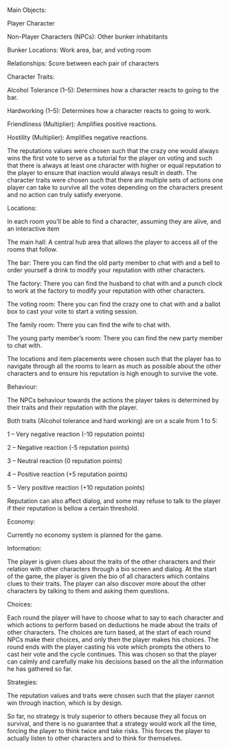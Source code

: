 Main Objects:

Player Character

Non-Player Characters (NPCs): Other bunker inhabitants

Bunker Locations: Work area, bar, and voting room

Relationships: Score between each pair of characters

Character Traits:

Alcohol Tolerance (1–5): Determines how a character reacts to going to the bar.

Hardworking (1–5): Determines how a character reacts to going to work.

Friendliness (Multiplier): Amplifies positive reactions.

Hostility (Multiplier): Amplifies negative reactions.





The reputations values were chosen such that the crazy one would always wins the first vote to serve as a tutorial for the player on voting and such that there is always at least one character with higher or equal reputation to the player to ensure that inaction would always result in death. The character traits were chosen such that there are multiple sets of actions one player can take to survive all the votes depending on the characters present and no action can truly satisfy everyone.











Locations:

In each room you’ll be able to find a character, assuming they are alive, and an interactive item

The main hall: A central hub area that allows the player to access all of the rooms that follow.

The bar: There you can find the old party member to chat with and a bell to order yourself a drink to modify your reputation with other characters.

The factory: There you can find the husband to chat with and a punch clock to work at the factory to modify your reputation with other characters.

The voting room: There you can find the crazy one to chat with and a ballot box to cast your vote to start a voting session.

The family room: There you can find the wife to chat with.

The young party member’s room: There you can find the new party member to chat with.

The locations and item placements were chosen such that the player has to navigate through all the rooms to learn as much as possible about the other characters and to ensure his reputation is high enough to survive the vote.



Behaviour:

The NPCs behaviour towards the actions the player takes is determined by their traits and their reputation with the player.

Both traits (Alcohol tolerance and hard working) are on a scale from 1 to 5:

1 – Very negative reaction (-10 reputation points)

2 – Negative reaction (-5 reputation points)

3 – Neutral reaction (0 reputation points)

4 – Positive reaction (+5 reputation points)

5 – Very positive reaction (+10 reputation points)

Reputation can also affect dialog, and some may refuse to talk to the player if their reputation is bellow a certain threshold.



Economy:

Currently no economy system is planned for the game.









Information:

The player is given clues about the traits of the other characters and their relation with other characters through a bio screen and dialog. At the start of the game, the player is given the bio of all characters which contains clues to their traits. The player can also discover more about the other characters by talking to them and asking them questions.



Choices:

Each round the player will have to choose what to say to each character and which actions to perform based on deductions he made about the traits of other characters. The choices are turn based, at the start of each round NPCs make their choices, and only then the player makes his choices. The round ends with the player casting his vote which prompts the others to cast heir vote and the cycle continues. This was chosen so that the player can calmly and carefully make his decisions based on the all the information he has gathered so far.



Strategies:

The reputation values and traits were chosen such that the player cannot win through inaction, which is by design.

So far, no strategy is truly superior to others because they all focus on survival, and there is no guarantee that a strategy would work all the time, forcing the player to think twice and take risks. This forces the player to actually listen to other characters and to think for themselves.







